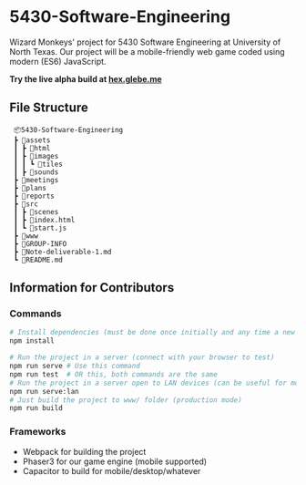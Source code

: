 # 5430-Software-Engineering
Wizard Monkeys' project for 5430 Software Engineering at University of North Texas. Our project will be a
mobile-friendly web game coded using modern (ES6) JavaScript.

**Try the live alpha build at [hex.glebe.me](hex.glebe.me)**

## File Structure
```
 📦5430-Software-Engineering
 ┣ 📂assets
 ┃ ┣ 📂html
 ┃ ┣ 📂images
 ┃ ┃ ┗ 📂tiles
 ┃ ┣ 📂sounds
 ┣ 📂meetings
 ┣ 📂plans
 ┣ 📂reports
 ┣ 📂src
 ┃ ┣ 📂scenes
 ┃ ┣ 📜index.html
 ┃ ┗ 📜start.js
 ┣ 📂www
 ┣ 📜GROUP-INFO
 ┣ 📜Note-deliverable-1.md
 ┗ 📜README.md
 ```

## Information for Contributors
### Commands
```sh
# Install dependencies (must be done once initially and any time a new dependency is added to project)
npm install

# Run the project in a server (connect with your browser to test)
npm run serve # Use this command
npm run test  # OR this, both commands are the same
# Run the project in a server open to LAN devices (can be useful for mobile testing)
npm run serve:lan
# Just build the project to www/ folder (production mode)
npm run build
```

### Frameworks
- Webpack for building the project
- Phaser3 for our game engine (mobile supported)
- Capacitor to build for mobile/desktop/whatever
